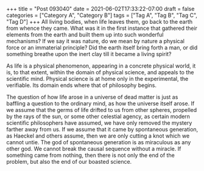 +++
title = "Post 093040"
date = 2021-06-02T17:33:22-07:00
draft = false
categories = ["Category A", "Category B"]
tags = ["Tag A", "Tag B", "Tag C", "Tag D"]
+++
All living bodies, when life leaves them, go back to the earth from whence they came. What was it in the first instance that gathered their elements from the earth and built them up into such wonderful mechanisms? If we say it was nature, do we mean by nature a physical force or an immaterial principle? Did the earth itself bring forth a man, or did something breathe upon the inert clay till it became a living spirit?

As life is a physical phenomenon, appearing in a concrete physical world, it is, to that extent, within the domain of physical science, and appeals to the scientific mind. Physical science is at home only in the experimental, the verifiable. Its domain ends where that of philosophy begins.

The question of how life arose in a universe of dead matter is just as baffling a question to the ordinary mind, as how the universe itself arose. If we assume that the germs of life drifted to us from other spheres, propelled by the rays of the sun, or some other celestial agency, as certain modern scientific philosophers have assumed, we have only removed the mystery farther away from us. If we assume that it came by spontaneous generation, as Haeckel and others assume, then we are only cutting a knot which we cannot untie. The god of spontaneous generation is as miraculous as any other god. We cannot break the causal sequence without a miracle. If something came from nothing, then there is not only the end of the problem, but also the end of our boasted science.
